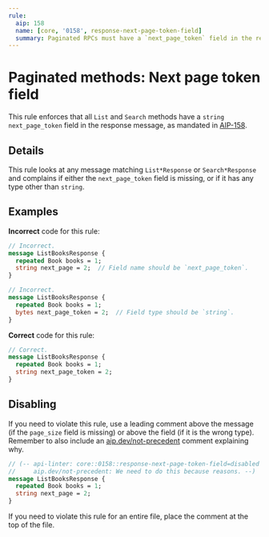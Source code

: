 ```yaml
---
rule:
  aip: 158
  name: [core, '0158', response-next-page-token-field]
  summary: Paginated RPCs must have a `next_page_token` field in the response.
---
```


# Paginated methods: Next page token field

This rule enforces that all `List` and `Search` methods have a
`string next_page_token` field in the response message, as mandated in
[AIP-158][].

## Details

This rule looks at any message matching `List*Response` or `Search*Response`
and complains if either the `next_page_token` field is missing, or if it has
any type other than `string`.

## Examples

**Incorrect** code for this rule:

```proto
// Incorrect.
message ListBooksResponse {
  repeated Book books = 1;
  string next_page = 2;  // Field name should be `next_page_token`.
}
```

```proto
// Incorrect.
message ListBooksResponse {
  repeated Book books = 1;
  bytes next_page_token = 2;  // Field type should be `string`.
}
```

**Correct** code for this rule:

```proto
// Correct.
message ListBooksResponse {
  repeated Book books = 1;
  string next_page_token = 2;
}
```

## Disabling

If you need to violate this rule, use a leading comment above the message (if
the `page_size` field is missing) or above the field (if it is the wrong type).
Remember to also include an [aip.dev/not-precedent][] comment explaining why.

```proto
// (-- api-linter: core::0158::response-next-page-token-field=disabled
//     aip.dev/not-precedent: We need to do this because reasons. --)
message ListBooksResponse {
  repeated Book books = 1;
  string next_page = 2;
}
```

If you need to violate this rule for an entire file, place the comment at the
top of the file.

[aip-158]: https://aip.dev/158
[aip.dev/not-precedent]: https://aip.dev/not-precedent
